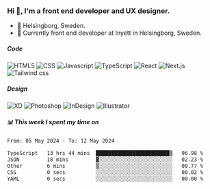 ### Hi 👋, I'm a front end developer and UX designer.

- 📍 Helsingborg, Sweden.
- 💼 Currently front end developer at Inyett in Helsingborg, Sweden.

##### Code
![HTML5](https://img.shields.io/badge/HTML-072326.svg?&style=for-the-badge&logo=HTML5&logoColor=white)
![CSS](https://img.shields.io/badge/CSS-072326.svg?&style=for-the-badge&logo=CSS3&logoColor=white)
![Javascript](https://img.shields.io/badge/JavaScript-072326.svg?&style=for-the-badge&logo=Javascript&logoColor=white)
![TypeScript](https://img.shields.io/badge/TypeScript-072326.svg?&style=for-the-badge&logo=TypeScript&logoColor=white)
![React](https://img.shields.io/badge/React-072326.svg?&style=for-the-badge&logo=React&logoColor=white)
![Next.js](https://img.shields.io/badge/Next.js-072326.svg?&style=for-the-badge&logo=Next.js&logoColor=white)
![Tailwind css](https://img.shields.io/badge/Tailwind_CSS-072326.svg?&style=for-the-badge&logo=Tailwind-css&logoColor=white)


##### Design
![XD](https://img.shields.io/badge/Adobe_XD-072326.svg?&style=for-the-badge&logo=Adobe-XD&logoColor=white)
![Photoshop](https://img.shields.io/badge/Adobe_Photoshop-072326.svg?&style=for-the-badge&logo=Adobe-Photoshop&logoColor=white)
![InDesign](https://img.shields.io/badge/Adobe_InDesign-072326.svg?&style=for-the-badge&logo=Adobe-InDesign&logoColor=white)
![Illustrator](https://img.shields.io/badge/Adobe_Illustrator-072326.svg?&style=for-the-badge&logo=Adobe-Illustrator&logoColor=white)

##### 📊 This week I spent my time on
<!--START_SECTION:waka-->

```txt
From: 05 May 2024 - To: 12 May 2024

TypeScript   13 hrs 44 mins  ████████████████████████▒   96.98 %
JSON         18 mins         ▓░░░░░░░░░░░░░░░░░░░░░░░░   02.23 %
Other        6 mins          ▒░░░░░░░░░░░░░░░░░░░░░░░░   00.77 %
CSS          0 secs          ░░░░░░░░░░░░░░░░░░░░░░░░░   00.02 %
YAML         0 secs          ░░░░░░░░░░░░░░░░░░░░░░░░░   00.00 %
```

<!--END_SECTION:waka-->

<!--
**sofialing/sofialing** is a ✨ _special_ ✨ repository because its `README.md` (this file) appears on your GitHub profile.

Here are some ideas to get you started:

- 🔭 I’m currently working on ...
- 🌱 I’m currently learning ...
- 👯 I’m looking to collaborate on ...
- 🤔 I’m looking for help with ...
- 💬 Ask me about ...
- 📫 How to reach me: ...
- 😄 Pronouns: ...
- ⚡ Fun fact: ...
-->
